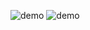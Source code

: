 
![demo](https://github.com/user-attachments/assets/1a616ac6-6842-45ba-b497-e1f3c6dbd3b2) ![demo](https://64.media.tumblr.com/bc6641bebbec7ff0c1d60ff8c6aee8f3/c66d01f09c73a26d-93/s540x810/a30eaacfc363584f55af380a0f599d1f00f8dc41.gifv)












<!--
**cocobean191/cocobean191** is a ✨ _special_ ✨ repository because its `README.md` (this file) appears on your GitHub profile.

Here are some ideas to get you started:

- 🔭 I’m currently working on ...
- 🌱 I’m currently learning ...
- 👯 I’m looking to collaborate on ...
- 🤔 I’m looking for help with ...
- 💬 Ask me about ...
- 📫 How to reach me: ...
- 😄 Pronouns: ...
- ⚡ Fun fact: ...
-->

